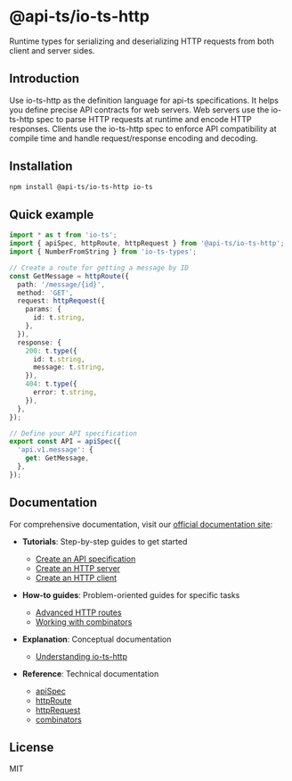 # @api-ts/io-ts-http

Runtime types for serializing and deserializing HTTP requests from both client and
server sides.

## Introduction

Use io-ts-http as the definition language for api-ts specifications. It helps you define
precise API contracts for web servers. Web servers use the io-ts-http spec to parse HTTP
requests at runtime and encode HTTP responses. Clients use the io-ts-http spec to
enforce API compatibility at compile time and handle request/response encoding and
decoding.

## Installation

```bash
npm install @api-ts/io-ts-http io-ts
```

## Quick example

```typescript
import * as t from 'io-ts';
import { apiSpec, httpRoute, httpRequest } from '@api-ts/io-ts-http';
import { NumberFromString } from 'io-ts-types';

// Create a route for getting a message by ID
const GetMessage = httpRoute({
  path: '/message/{id}',
  method: 'GET',
  request: httpRequest({
    params: {
      id: t.string,
    },
  }),
  response: {
    200: t.type({
      id: t.string,
      message: t.string,
    }),
    404: t.type({
      error: t.string,
    }),
  },
});

// Define your API specification
export const API = apiSpec({
  'api.v1.message': {
    get: GetMessage,
  },
});
```

## Documentation

For comprehensive documentation, visit our
[official documentation site](https://bitgo.github.io/api-ts/docs/reference/io-ts-http):

- **Tutorials**: Step-by-step guides to get started

  - [Create an API specification](https://bitgo.github.io/api-ts/docs/tutorial-basics/create-an-api-spec)
  - [Create an HTTP server](https://bitgo.github.io/api-ts/docs/tutorial-basics/create-an-http-server)
  - [Create an HTTP client](https://bitgo.github.io/api-ts/docs/tutorial-basics/create-an-http-client)

- **How-to guides**: Problem-oriented guides for specific tasks

  - [Advanced HTTP routes](https://bitgo.github.io/api-ts/docs/how-to-guides/advanced-http-routes)
  - [Working with combinators](https://bitgo.github.io/api-ts/docs/how-to-guides/working-with-combinators)

- **Explanation**: Conceptual documentation

  - [Understanding io-ts-http](https://bitgo.github.io/api-ts/docs/explanation/io-ts-http-concepts)

- **Reference**: Technical documentation
  - [apiSpec](https://bitgo.github.io/api-ts/docs/reference/io-ts-http/api-spec)
  - [httpRoute](https://bitgo.github.io/api-ts/docs/reference/io-ts-http/http-route)
  - [httpRequest](https://bitgo.github.io/api-ts/docs/reference/io-ts-http/http-request)
  - [combinators](https://bitgo.github.io/api-ts/docs/reference/io-ts-http/combinators)

## License

MIT
